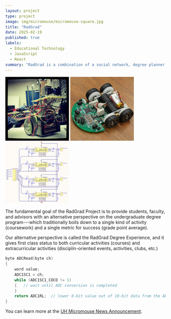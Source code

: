 ```yaml
---
layout: project
type: project
image: img/micromouse/micromouse-square.jpg
title: "RadGrad"
date: 2025-02-19
published: true
labels:
  - Educational Technology
  - JavaScript
  - React
summary: "RadGrad is a combination of a social network, degree planner, and career explorer. It is intended to improve engagement, retention, and diversity in undergraduate STEM majors."
---
```


<div class="text-center p-4">
  <img width="200px" src="../img/micromouse/micromouse-robot.png" class="img-thumbnail" >
  <img width="200px" src="../img/micromouse/micromouse-robot-2.jpg" class="img-thumbnail" >
  <img width="200px" src="../img/micromouse/micromouse-circuit.png" class="img-thumbnail" >
</div>

The fundamental goal of the RadGrad Project is to provide students, faculty, and advisors with an alternative perspective on the undergraduate degree program---which traditionally boils down to a single kind of activity (coursework) and a single metric for success (grade point average).

Our alternative perspective is called the RadGrad Degree Experience, and it gives first class status to both curricular activities (courses) and extracurricular activities (disciplin-oriented events, activities, clubs, etc.)

```cpp
byte ADCRead(byte ch)
{
    word value;
    ADC1SC1 = ch;
    while (ADC1SC1_COCO != 1)
    {   // wait until ADC conversion is completed   
    }
    return ADC1RL;  // lower 8-bit value out of 10-bit data from the ADC
}
```

You can learn more at the [UH Micromouse News Announcement](https://manoa.hawaii.edu/news/article.php?aId=2857).
